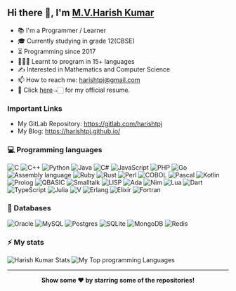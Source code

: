 ## Hi there 👋, I'm [M.V.Harish Kumar](https://github.com/harishtpj)

- 📚 I'm a Programmer / Learner
- 🎓 Currently studying in grade 12(CBSE)
- ⏳ Programming since 2017
- 👨🏻‍💻 Learnt to program in 15+ languages
- ✍ Interested in Mathematics and Computer Science
- 📫 How to reach me: harishtpj@gmail.com
- 📝 Click [here](https://github.com/harishtpj/harishtpj/blob/master/Harishresume.pdf)👈🏻 for my official resume.

### Important Links
- My GitLab Repository: https://gitlab.com/harishtpj
- My Blog: https://harishtpj.github.io/

### 💻 Programming languages

![C](https://img.shields.io/badge/c-%2300599C.svg?style=for-the-badge&logo=c&logoColor=white)
![C++](https://img.shields.io/badge/c++-%2300599C.svg?style=for-the-badge&logo=c%2B%2B&logoColor=white)
![Python](https://img.shields.io/badge/python-3670A0?style=for-the-badge&logo=python&logoColor=ffdd54)
![Java](https://img.shields.io/badge/java-%23ED8B00.svg?style=for-the-badge&logo=java&logoColor=white)
![C#](https://img.shields.io/badge/c%23-%23239120.svg?style=for-the-badge&logo=c-sharp&logoColor=white)
![JavaScript](https://img.shields.io/badge/javascript-%23323330.svg?style=for-the-badge&logo=javascript&logoColor=%23F7DF1E)
![PHP](https://img.shields.io/badge/php-%23777BB4.svg?style=for-the-badge&logo=php&logoColor=white)
![Go](https://img.shields.io/badge/go-%2300ADD8.svg?style=for-the-badge&logo=go&logoColor=white)
![Assembly language](https://img.shields.io/badge/assembly%20language-007AAC?style=for-the-badge&logo=assemblyscript&logoColor=white)
![Ruby](https://img.shields.io/badge/ruby-%23CC342D.svg?style=for-the-badge&logo=ruby&logoColor=white)
![Rust](https://img.shields.io/badge/rust-%23000000.svg?style=for-the-badge&logo=rust&logoColor=white)
![Perl](https://img.shields.io/badge/perl-%2339457E.svg?style=for-the-badge&logo=perl&logoColor=white)
![COBOL](https://img.shields.io/badge/COBOL-A8B9CC?style=for-the-badge&logo=cobol&logoColor=white)
![Pascal](https://img.shields.io/badge/Pascal-EE1F35?style=for-the-badge&logo=delphi&logoColor=white)
![Kotlin](https://img.shields.io/badge/kotlin-%237F52FF.svg?style=for-the-badge&logo=kotlin&logoColor=white)
![Prolog](https://img.shields.io/badge/Prolog-00B0D8?style=for-the-badge&logo=probot&logoColor=white)
![QBASIC](https://img.shields.io/badge/QBASIC-512BD4?style=for-the-badge&logo=qbasic&logoColor=white)
![Smalltalk](https://img.shields.io/badge/SmallTalk-60B932?style=for-the-badge&logo=harbor&logoColor=white)
![LISP](https://img.shields.io/badge/LISP-%23Clojure.svg?style=for-the-badge&logo=Clojure&logoColor=Clojure)
![Ada](https://img.shields.io/badge/Ada-E10098?style=for-the-badge&logo=adafruit&logoColor=white)
![Nim](https://img.shields.io/badge/nim-%23FFE953.svg?style=for-the-badge&logo=nim&logoColor=white)
![Lua](https://img.shields.io/badge/lua-%232C2D72.svg?style=for-the-badge&logo=lua&logoColor=white)
![Dart](https://img.shields.io/badge/dart-%230175C2.svg?style=for-the-badge&logo=dart&logoColor=white)
![TypeScript](https://img.shields.io/badge/typescript-%23007ACC.svg?style=for-the-badge&logo=typescript&logoColor=white)
![Julia](https://img.shields.io/badge/-Julia-9558B2?style=for-the-badge&logo=julia&logoColor=white)
![V](https://img.shields.io/badge/V-purple?style=for-the-badge&logo=v&logoColor=white)
![Erlang](https://img.shields.io/badge/Erlang-white.svg?style=for-the-badge&logo=erlang&logoColor=a90533)
![Elixir](https://img.shields.io/badge/elixir-%234B275F.svg?style=for-the-badge&logo=elixir&logoColor=white)
![Fortran](https://img.shields.io/badge/Fortran-%23734F96.svg?style=for-the-badge&logo=fortran&logoColor=white)

### 💾 Databases

![Oracle](https://img.shields.io/badge/oracle-F80000?style=for-the-badge&logo=oracle&logoColor=white)
![MySQL](https://img.shields.io/badge/mysql-%2300f.svg?style=for-the-badge&logo=mysql&logoColor=white)
![Postgres](https://img.shields.io/badge/postgres-%23316192.svg?style=for-the-badge&logo=postgresql&logoColor=white)
![SQLite](https://img.shields.io/badge/sqlite-%2307405e.svg?style=for-the-badge&logo=sqlite&logoColor=white)
![MongoDB](https://img.shields.io/badge/MongoDB-%234ea94b.svg?style=for-the-badge&logo=mongodb&logoColor=white)
![Redis](https://img.shields.io/badge/redis-%23DD0031.svg?style=for-the-badge&logo=redis&logoColor=white)

### ⚡ My stats
![Harish Kumar Stats](https://github-readme-stats.vercel.app/api?username=harishtpj&show_icons=true)
![My Top programming Languages](https://github-readme-stats.vercel.app/api/top-langs/?username=harishtpj&layout=compact&langs_count=10)

---
<div align="center">
<b>Show some ❤️ by starring some of the repositories!</b>
</div>
